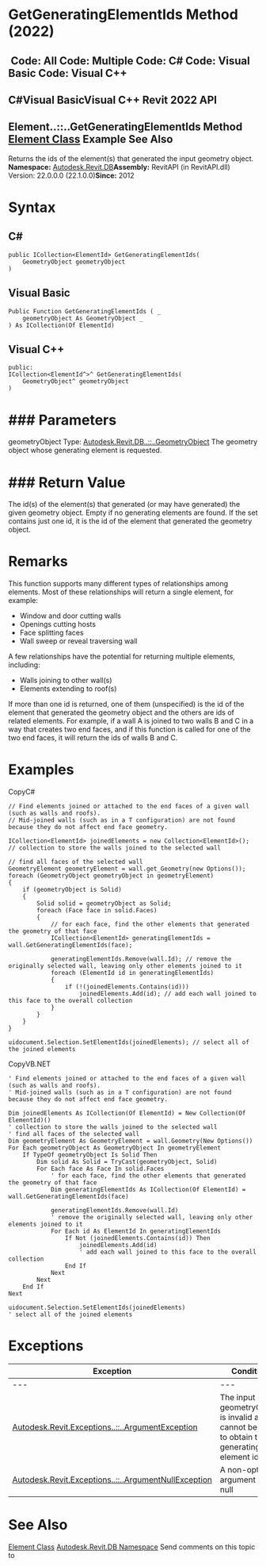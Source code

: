 # GetGeneratingElementIds Method (2022)

﻿
 Code: All Code: Multiple Code: C# Code: Visual Basic Code: Visual C++   
---  
C#Visual BasicVisual C++
Revit 2022 API  
---  
Element..::..GetGeneratingElementIds Method   
[Element Class](eb16114f-69ea-f4de-0d0d-f7388b105a16.md "Element Class") Example See Also  
---  
Returns the ids of the element(s) that generated the input geometry object. 
**Namespace:** [Autodesk.Revit.DB](87546ba7-461b-c646-cbb1-2cb8f5bff8b2.md "Autodesk.Revit.DB Namespace")**Assembly:** RevitAPI (in RevitAPI.dll) Version: 22.0.0.0 (22.1.0.0)**Since:** 2012 
# Syntax
C#  
---  
```text
public ICollection<ElementId> GetGeneratingElementIds(
	GeometryObject geometryObject
)
```
  
Visual Basic  
---  
```text
Public Function GetGeneratingElementIds ( _
	geometryObject As GeometryObject _
) As ICollection(Of ElementId)
```
  
Visual C++  
---  
```text
public:
ICollection<ElementId^>^ GetGeneratingElementIds(
	GeometryObject^ geometryObject
)
```
  
# ### Parameters
geometryObject
    Type: [Autodesk.Revit.DB..::..GeometryObject](e0f15010-0e19-6216-e2f0-ab7978145daa.md "GeometryObject Class") The geometry object whose generating element is requested. 
# ### Return Value
The id(s) of the element(s) that generated (or may have generated) the given geometry object. Empty if no generating elements are found. If the set contains just one id, it is the id of the element that generated the geometry object. 
# Remarks
This function supports many different types of relationships among elements. Most of these relationships will return a single element, for example: 
  * Window and door cutting walls
  * Openings cutting hosts
  * Face splitting faces
  * Wall sweep or reveal traversing wall

A few relationships have the potential for returning multiple elements, including: 
  * Walls joining to other wall(s)
  * Elements extending to roof(s)

If more than one id is returned, one of them (unspecified) is the id of the element that generated the geometry object and the others are ids of related elements. For example, if a wall A is joined to two walls B and C in a way that creates two end faces, and if this function is called for one of the two end faces, it will return the ids of walls B and C. 
# Examples
CopyC#
```text
// Find elements joined or attached to the end faces of a given wall (such as walls and roofs).
// Mid-joined walls (such as in a T configuration) are not found because they do not affect end face geometry.

ICollection<ElementId> joinedElements = new Collection<ElementId>(); // collection to store the walls joined to the selected wall

// find all faces of the selected wall
GeometryElement geometryElement = wall.get_Geometry(new Options());
foreach (GeometryObject geometryObject in geometryElement)
{
    if (geometryObject is Solid)
    {
        Solid solid = geometryObject as Solid;
        foreach (Face face in solid.Faces)
        {
            // for each face, find the other elements that generated the geometry of that face
            ICollection<ElementId> generatingElementIds = wall.GetGeneratingElementIds(face);

            generatingElementIds.Remove(wall.Id); // remove the originally selected wall, leaving only other elements joined to it
            foreach (ElementId id in generatingElementIds)
            {
                if (!(joinedElements.Contains(id)))
                    joinedElements.Add(id); // add each wall joined to this face to the overall collection 
            }
        }
    }
}

uidocument.Selection.SetElementIds(joinedElements); // select all of the joined elements
```

CopyVB.NET
```text
' Find elements joined or attached to the end faces of a given wall (such as walls and roofs).
' Mid-joined walls (such as in a T configuration) are not found because they do not affect end face geometry.

Dim joinedElements As ICollection(Of ElementId) = New Collection(Of ElementId)()
' collection to store the walls joined to the selected wall
' find all faces of the selected wall
Dim geometryElement As GeometryElement = wall.Geometry(New Options())
For Each geometryObject As GeometryObject In geometryElement
    If TypeOf geometryObject Is Solid Then
        Dim solid As Solid = TryCast(geometryObject, Solid)
        For Each face As Face In solid.Faces
            ' for each face, find the other elements that generated the geometry of that face
            Dim generatingElementIds As ICollection(Of ElementId) = wall.GetGeneratingElementIds(face)

            generatingElementIds.Remove(wall.Id)
            ' remove the originally selected wall, leaving only other elements joined to it
            For Each id As ElementId In generatingElementIds
                If Not (joinedElements.Contains(id)) Then
                    joinedElements.Add(id)
                    ' add each wall joined to this face to the overall collection 
                End If
            Next
        Next
    End If
Next

uidocument.Selection.SetElementIds(joinedElements)
' select all of the joined elements
```

# Exceptions
| Exception | Condition |
| --- | --- |
| --- | --- |
| [Autodesk.Revit.Exceptions..::..ArgumentException](2e6e4206-97a8-dd4b-df5d-4269f4bb6088.md "ArgumentException Class") | The input geometryObject is invalid and so cannot be used to obtain the generating element ids. |
| [Autodesk.Revit.Exceptions..::..ArgumentNullException](631e1424-60f4-929b-4e52-dda9dcd26316.md "ArgumentNullException Class") | A non-optional argument was null |

# See Also
[Element Class](eb16114f-69ea-f4de-0d0d-f7388b105a16.md "Element Class")
[Autodesk.Revit.DB Namespace](87546ba7-461b-c646-cbb1-2cb8f5bff8b2.md "Autodesk.Revit.DB Namespace")
Send comments on this topic to 
